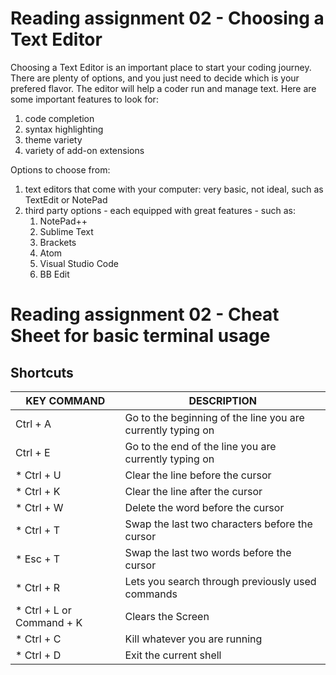 # Reading assignment 02 - Choosing a Text Editor

Choosing a Text Editor is an important place to start your coding journey.  There are plenty of options, and you just need to decide which is your prefered flavor. The editor will help a coder run and manage text.  Here are some important features to look for:
1.  code completion
2.  syntax highlighting
3.  theme variety
4.  variety of add-on extensions

Options to choose from:

1.  text editors that come with your computer:  very basic, not ideal, such as TextEdit or NotePad
2.  third party options - each equipped with great features - such as:
    1.  NotePad++
    2.  Sublime Text
    3.  Brackets
    4.  Atom
    5.  Visual Studio Code
    6.  BB Edit  


# Reading assignment 02 - Cheat Sheet for basic terminal usage

## Shortcuts

KEY COMMAND | DESCRIPTION
----------- | -----------
Ctrl + A | Go to the beginning of the line you are currently typing on
Ctrl + E | Go to the end of the line you are currently typing on
* Ctrl + U | Clear the line before the cursor
* Ctrl + K | Clear the line after the cursor
* Ctrl + W | Delete the word before the cursor
* Ctrl + T | Swap the last two characters before the cursor
* Esc + T | Swap the last two words before the cursor
* Ctrl + R | Lets you search through previously used commands
* Ctrl + L or Command + K | Clears the Screen
* Ctrl + C | Kill whatever you are running
* Ctrl + D | Exit the current shell
